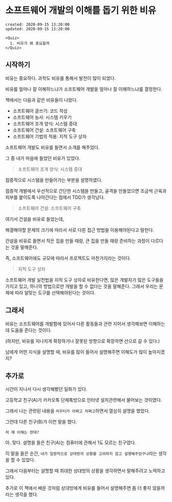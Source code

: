 # 소프트웨어 개발의 이해를 돕기 위한 비유

```text
created: 2020-09-15 13:20:00
updated: 2020-09-15 13:20:00
```

```text
<Quiz>
  1. 비유가 왜 중요할까
</Quiz>
```

## 시작하기

비유는 중요하다. 과학도 비유를 통해서 발전이 많이 되었다.

비유를 얼마나 잘 이해하느냐가 소프트웨어 개발을 얼마나 잘 이해하느냐를 결정한다.

책에서는 다음과 같은 비유들이 나왔다.

- 소프트웨어 글쓰기: 코드 작성
- 소프트웨어 농사: 시스템 키우기
- 소프트웨어 조개 양식: 시스템 증대
- 소프트웨어 건설: 소프트웨어 구축
- 소프트웨어 기법의 적용: 지적 도구 상자

소프트웨어 개발도 비유를 들면서 소개를 해주었다.

그 중 내가 마음에 들었던 비유가 있었다.

> 소프트웨어 조개 양식: 시스템 증대

점증적으로 시스템을 만들어가는 부분을 설명하였다.

점증적 개발에서 우선적으로 간단한 시스템을 만들고, 골격을 만들었으면 조금씩 근육과 피부를 붙이도록 나아간다는 점에서 TDD가 생각났다.

> 소프트웨어 건설: 소프트웨어 구축

여기서 건설을 비유로 들었는데,

해결해야할 문제의 크기에 따라서 서로 다른 접근 방법을 이용해야된다고 말한다.

건설을 비유로 들면서 작은 집을 만들 때랑, 큰 집을 만들 때랑 준비하는 과정이 다르다는 것을 말해준다.

즉, 소프트웨어에도 규모에 따라서 프로젝트도 마찬가지라는 것이다.

> 지적 도구 상자

소프트웨어 개발 실천법을 지적 도구 상자로 비유한다면, 많은 개발자가 많은 도구들을 가지고 있고, 하나의 방법으로만 개발을 할 수 없다는 것을 말해준다. 그래서 우리는 문제에 따라 알맞는 도구를 선택해야된다는 것이다.

## 그래서

비유는 소프트웨어를 개발함에 있어서 다른 활동들과 관련 지어서 생각해보면 이해하는데 도움을 준다는 것이다.

(하지만, 비유를 지나치게 확장하거나 잘못된 방향으로 확장하면 산으로 갈 수 있다.)

남에게 어떤 지식을 설명할 때, 비유를 많이 들어서 설명해주면 이해도가 많이 높아지겠지?

## 추가로

시간이 지나서 다시 생각해봤던 일화가 있다.

고등학교 친구(A)가 카카오톡 단체톡방으로 인터넷 설치관련해서 물어보는 것이였다.

그래서 나는 관련된 내용을 `라우터가 어쩌고 저쩌고`하면서 열심히 설명을 했었다.

그런데 다른 친구(B)가 이런 말을 했다.

`저 쟤 이해는 한데?`

아..맞다. 설명을 들은 친구(A)는 컴퓨터에 관해서 1도 모르는 친구였다.

이 말을 들은 순간, `내가 일방적으로 상대방의 상황를 고려하지 않고 설명해주었구나`라는 생각을 할 수 있었다.

그래서 다음부터는 설명할 때 최대한 상대방의 상황을 생각하면서 말해주려고 노력하고 있다.

추가로 이 책에서 배운 것처럼 상대방에게 비유를 들어서 설명해주면 좀 더 좋지 않을까라는 생각을 했다.
